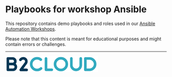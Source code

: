 # Playbooks for workshop Ansible

This repository contains demo playbooks and roles used in our [Ansible Automation Workshops](https://github.com/Emanuel20-7/playbooks-demo.git).

Please note that this content is meant for educational purposes and might contain errors or challenges.

----
![Red Hat Ansible Automation](images/logo-b2cloud.png)
